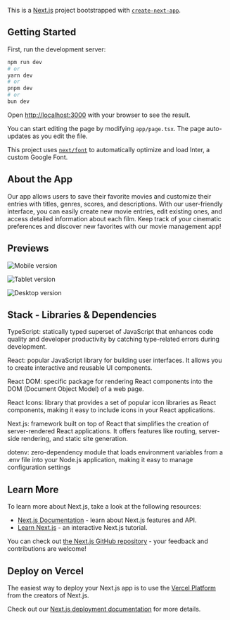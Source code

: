 This is a [Next.js](https://nextjs.org/) project bootstrapped with [`create-next-app`](https://github.com/vercel/next.js/tree/canary/packages/create-next-app).

## Getting Started

First, run the development server:
```bash
npm run dev
# or
yarn dev
# or
pnpm dev
# or
bun dev
```

Open [http://localhost:3000](http://localhost:3000) with your browser to see the result.

You can start editing the page by modifying `app/page.tsx`. The page auto-updates as you edit the file.

This project uses [`next/font`](https://nextjs.org/docs/basic-features/font-optimization) to automatically optimize and load Inter, a custom Google Font.


## About the App

Our app allows users to save their favorite movies and customize their entries with titles, genres, scores, and descriptions. With our user-friendly interface, you can easily create new movie entries, edit existing ones, and access detailed information about each film. Keep track of your cinematic preferences and discover new favorites with our movie management app!


## Previews

![Mobile version](https://https://github.com/NestorMenendez/movies_Frontend_Nextjs13/blob/main/public/assets/img/mobileVs.png)

![Tablet version](https://https://github.com/NestorMenendez/movies_Frontend_Nextjs13/blob/main/public/assets/img/tabletVs.png)

![Desktop version](https://https://github.com/NestorMenendez/movies_Frontend_Nextjs13/blob/main/public/assets/img/desktopVs.png)


## Stack - Libraries & Dependencies

TypeScript: statically typed superset of JavaScript that enhances code quality and developer productivity by catching type-related errors during development.

React: popular JavaScript library for building user interfaces. It allows you to create interactive and reusable UI components.

React DOM: specific package for rendering React components into the DOM (Document Object Model) of a web page.

React Icons: library that provides a set of popular icon libraries as React components, making it easy to include icons in your React applications.

Next.js: framework built on top of React that simplifies the creation of server-rendered React applications. It offers features like routing, server-side rendering, and static site generation.

dotenv: zero-dependency module that loads environment variables from a .env file into your Node.js application, making it easy to manage configuration settings


## Learn More

To learn more about Next.js, take a look at the following resources:

- [Next.js Documentation](https://nextjs.org/docs) - learn about Next.js features and API.
- [Learn Next.js](https://nextjs.org/learn) - an interactive Next.js tutorial.

You can check out [the Next.js GitHub repository](https://github.com/vercel/next.js/) - your feedback and contributions are welcome!


## Deploy on Vercel

The easiest way to deploy your Next.js app is to use the [Vercel Platform](https://vercel.com/new?utm_medium=default-template&filter=next.js&utm_source=create-next-app&utm_campaign=create-next-app-readme) from the creators of Next.js.

Check out our [Next.js deployment documentation](https://nextjs.org/docs/deployment) for more details.
